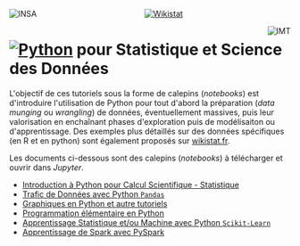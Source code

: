 <center>
<a href="http://www.insa-toulouse.fr/" ><img src="http://www.math.univ-toulouse.fr/~besse/Wikistat/Images/logo-insa.jpg" style="float:left; max-width: 120px; display: inline" alt="INSA"/></a> 

<a href="http://wikistat.fr/" ><img src="http://www.math.univ-toulouse.fr/~besse/Wikistat/Images/wikistat.jpg" style="max-width: 250px; display: inline"  alt="Wikistat"/></a>

<a href="http://www.math.univ-toulouse.fr/" ><img src="http://www.math.univ-toulouse.fr/~besse/Wikistat/Images/logo_imt.jpg" style="float:right; max-width: 250px; display: inline" alt="IMT"/> </a>
</center>

# <a href="https://www.python.org/"><img src="https://upload.wikimedia.org/wikipedia/commons/thumb/f/f8/Python_logo_and_wordmark.svg/390px-Python_logo_and_wordmark.svg.png" style="max-width: 200px; display: inline" alt="Python"/></a> pour Statistique et Science des Données

L'objectif de ces tutoriels sous la forme de calepins (*notebooks*) est d'introduire l'utilisation de Python pour tout d'abord la préparation (*data munging* ou *wrangling*) de données, éventuellement massives, puis leur valorisation en enchaînant phases d'exploration puis de modélisaiton ou d'apprentissage. Des exemples plus détaillés sur des données spécifiques (en R et en python) sont également proposés sur [wikistat.fr](\http://wikistat.fr).

Les documents ci-dessous sont des calepins (*notebooks*) à télécharger et ouvrir dans *Jupyter*.

* [Introduction à Python pour  Calcul Scientifique - Statistique](http://wikistat.fr/Notebooks/Cal1-introPython.ipynb)
* [Trafic de Données avec Python `Pandas`](http://wikistat.fr/Notebooks/Cal2-PythonPanda.ipynb)
* [Graphiques en Python et autre tutoriels](http://wikistat.fr/Notebooks/Cal3-PythonGraphes.ipynb)
* [Programmation élémentaire en Python](http://wikistat.fr/Notebooks/Cal4-PythonProgram.ipynb)
* [Apprentissage Statistique et/ou Machine avec Python `Scikit-Learn`](http://wikistat.fr/Notebooks/Cal5-PythonSklearn.ipynb)
* [Apprentissage de Spark avec PySpark](http://wikistat.fr/Notebooks/Cal6-PythonSpark.ipynb)
